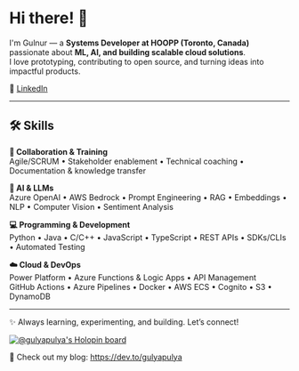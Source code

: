 # Hi there! 👋  

I'm Gulnur — a **Systems Developer at HOOPP (Toronto, Canada)** passionate about **ML, AI, and building scalable cloud solutions**.  
I love prototyping, contributing to open source, and turning ideas into impactful products.  

🔗 [LinkedIn](https://www.linkedin.com/in/YOUR-LINK-HERE)  

---

## 🛠️ Skills  

**🤝 Collaboration & Training**  
Agile/SCRUM • Stakeholder enablement • Technical coaching • Documentation & knowledge transfer  

**🧠 AI & LLMs**  
Azure OpenAI • AWS Bedrock • Prompt Engineering • RAG • Embeddings • NLP • Computer Vision • Sentiment Analysis  

**💻 Programming & Development**  
Python • Java • C/C++ • JavaScript • TypeScript • REST APIs • SDKs/CLIs • Automated Testing  

**☁️ Cloud & DevOps**  
Power Platform • Azure Functions & Logic Apps • API Management  
GitHub Actions • Azure Pipelines • Docker • AWS ECS • Cognito • S3 • DynamoDB  

---

✨ Always learning, experimenting, and building. Let’s connect!  

[![@gulyapulya's Holopin board](https://holopin.io/api/user/board?user=gulyapulya)](https://holopin.io/@gulyapulya)

👀 Check out my blog: https://dev.to/gulyapulya

